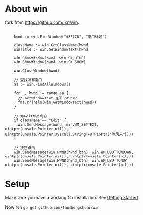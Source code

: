 About win
=========

fork from https://github.com/lxn/win.

```

    hwnd := win.FindWindow("#32770", "窗口标题")

    className := win.GetClassName(hwnd)
    winTitle := win.GetWindowText(hwnd)

    win.ShowWindow(hwnd, win.SW_HIDE)
    win.ShowWindow(hwnd, win.SW_SHOW)

    win.CloseWindow(hwnd)

    // 查找所有窗口
    aa := win.FindAllWindows()

    for _, hwnd := range aa {
      // GetWindowText 返回 string
      fmt.Println(win.GetWindowText(hwnd))
    }

    // 为Edit填充内容
    if className == "Edit" {
      win.SendMessage(hwnd, win.WM_SETTEXT, uintptr(unsafe.Pointer(nil)), uintptr(unsafe.Pointer(syscall.StringToUTF16Ptr("等风来"))))
    }

    // 按钮点击
    win.SendMessage(win.HWND(hwnd_btn), win.WM_LBUTTONDOWN, uintptr(unsafe.Pointer(nil)), uintptr(unsafe.Pointer(nil)))
    win.SendMessage(win.HWND(hwnd_btn), win.WM_LBUTTONUP, uintptr(unsafe.Pointer(nil)), uintptr(unsafe.Pointer(nil)))

```

Setup
=====

Make sure you have a working Go installation.
See [Getting Started](http://golang.org/doc/install.html)

Now run `go get github.com/fanshengshuai/win`
